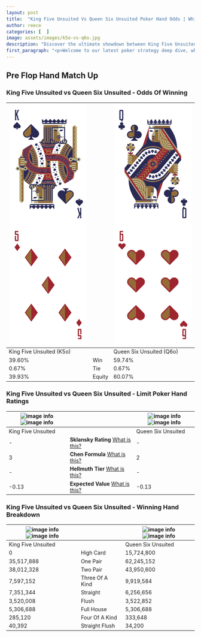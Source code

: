 ```yaml
---
layout: post
title:  "King Five Unsuited Vs Queen Six Unsuited Poker Hand Odds | Which Is The Better Hand In Poker? A Complete Guide"
author: reece
categories: [  ]
image: assets/images/k5o-vs-q6o.jpg
description: "Discover the ultimate showdown between King Five Unsuited and Queen Six Unsuited in poker! Uncover the odds, strategies, and scenarios where one hand triumphs over the other. Get ready to up your poker game with this thrilling analysis."
first_paragraph: "<p>Welcome to our latest poker strategy deep dive, where we're pitting two distinct hands against each other in a high-stakes showdown: King Five Unsuited vs Queen Six Unsuited.</p><p>In the dynamic world of poker, every decision counts, and knowing which hand holds the upper hand is key to your success at the table.</p><p>In this article, we'll dissect these two hands, explore the scenarios where one dominates the other, and equip you with the knowledge to make strategic choices that can tip the odds in your favor.</p><p>Get ready to unravel the intriguing dynamics of these poker hands and elevate your game to new heights.</p>"
---
```




[comment]: # (sp0)

## Pre Flop Hand Match Up

<div class="table hand-ratings" markdown="1"> 



### King Five Unsuited vs Queen Six Unsuited - Odds Of Winning


    
| ![image info](assets/images/hand1/k.png) ![image info](assets/images/hand1/5o.png) |  | ![image info](assets/images/hand2/q.png) ![image info](assets/images/hand2/6o.png) |
| -------- | -------- | -------- |
| King Five Unsuited (K5o) |  | Queen Six Unsuited (Q6o) |
| 39.60% | Win | 59.74% |
| 0.67% | Tie | 0.67% |
| 39.93% | Equity | 60.07% |




[comment]: # (sp1)



### King Five Unsuited vs Queen Six Unsuited - Limit Poker Hand Ratings


    
| ![image info](https://www.riverpairs.com/assets/images/hand1/k.png) ![image info](https://www.riverpairs.com/assets/images/hand1/5o.png) |  | ![image info](https://www.riverpairs.com/assets/images/hand2/q.png) ![image info](https://www.riverpairs.com/assets/images/hand2/6o.png) |
| -------- | -------- | -------- |
| King Five Unsuited |  | Queen Six Unsuited |
| - | **Sklansky Rating** [What is this?](/sklansky-rating-explained) | - |
| 3 | **Chen Formula** [What is this?](/chen-formula-explained) | 2 |
| - | **Hellmuth Tier** [What is this?](/Hellmuth-tier-explained) | - |
| -0.13 | **Expected Value** [What is this?](/expected-value-explained) | -0.13 |




[comment]: # (sp2)



### King Five Unsuited vs Queen Six Unsuited - Winning Hand Breakdown


    
| ![image info](https://www.riverpairs.com/assets/images/hand1/k.png) ![image info](https://www.riverpairs.com/assets/images/hand1/5o.png) |  | ![image info](https://www.riverpairs.com/assets/images/hand2/q.png) ![image info](https://www.riverpairs.com/assets/images/hand2/6o.png) |
| -------- | -------- | -------- |
| King Five Unsuited |  | Queen Six Unsuited |
| 0 | High Card | 15,724,800 |
| 35,517,888 | One Pair | 62,245,152 |
| 38,012,328 | Two Pair | 43,950,600 |
| 7,597,152 | Three Of A Kind | 9,919,584 |
| 7,351,344 | Straight | 6,256,656 |
| 3,520,008 | Flush | 3,522,852 |
| 5,306,688 | Full House | 5,306,688 |
| 285,120 | Four Of A Kind | 333,648 |
| 40,392 | Straight Flush | 34,200 |




[comment]: # (sp3)



</div>

[comment]: # (sp4)



[comment]: # (sp5)

